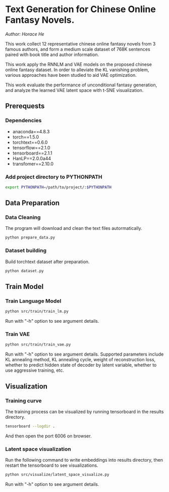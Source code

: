 # Text Generation for Chinese Online Fantasy Novels.

*Author: Horace He*

This work collect 12 representative chinese online fantasy novels from 3 famous authors, and form a medium scale dataset of 768K sentences paired with book title and author information.
	
This work apply the RNNLM and VAE models on the proposed chinese online fantasy dataset. In order to alleviate the KL vanishing problem, various approaches have been studied to aid VAE optimization.
	
This work evaluate the performance of unconditional fantasy generation, and analyze the learned VAE latent space with t-SNE visualization.

## Prerequests

### Dependencies

* anaconda==4.8.3
* torch==1.5.0
* torchtext==0.6.0
* tensorflow==2.1.0
* tensorboard==2.1.1
* HanLP==2.0.0a44
* transfomer==2.10.0

### Add project directory to PYTHONPATH

```bash
export PYTHONPATH=/path/to/project/:$PYTHONPATH
```

## Data Preparation

### Data Cleaning

The program will download and clean the text files autormatically.

```bash
python prepare_data.py
```

### Dataset building

Build torchtext dataset after preparation.

```bash
python dataset.py
```

## Train Model


### Train Language Model

```bash
python src/train/train_lm.py
```

Run with "-h" option to see argument details.

### Train VAE

```bash
python src/train/train_vae.py
```

Run with "-h" option to see argument details. Supported parameters include KL annealing method, KL annealing cycle, 
weight of reconstruction loss, whether to predict hidden state of decoder by latent variable, whether to 
use aggressive training, etc.

## Visualization

### Training curve

The training process can be visualized by running tensorboard in the results directory.

```bash
tensorboard --logdir .
```

And then open the port 6006 on browser.

### Latent space visualization

Run the following command to write embeddings into results directory, then restart the tensorboard to see visualizations.

```bash
python src/visualize/latent_space_visualize.py
```

Run with "-h" option to see argument details.